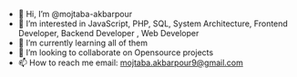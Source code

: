 - 👋 Hi, I’m @mojtaba-akbarpour
- 👀 I’m interested in JavaScript, PHP, SQL, System Architecture, Frontend Developer, Backend Developer , Web Developer
- 🌱 I’m currently learning all of them
- 💞️ I’m looking to collaborate on Opensource projects
- 📫 How to reach me 
email: mojtaba.akbarpour9@gmail.com


<!---
mojtaba-akbarpour/mojtaba-akbarpour is a ✨ special ✨ repository because its `README.md` (this file) appears on your GitHub profile.
You can click the Preview link to take a look at your changes.
--->
